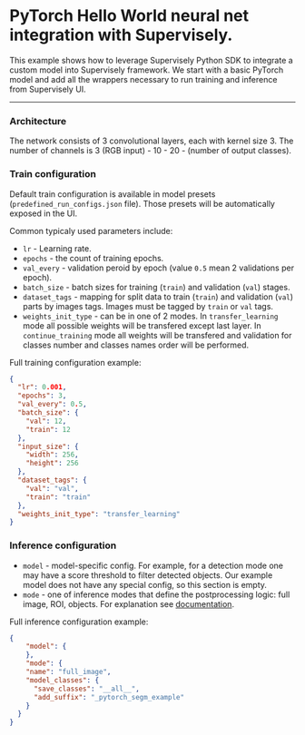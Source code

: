 # PyTorch Hello World neural net integration with Supervisely.

This example shows how to leverage Supervisely Python SDK to integrate a custom model into Supervisely framework. We
start with a basic PyTorch model and add all the wrappers necessary to run training and inference from Supervisely UI.

---

### Architecture

The network consists of 3 convolutional layers, each with kernel size 3. The number of channels is 3 (RGB input) - 10 - 20 - (number of output classes).


### Train configuration
Default train configuration is available in model presets (`predefined_run_configs.json` file). Those presets will be
automatically exposed in the UI. 

Common typicaly used parameters include:

- `lr` - Learning rate.
- `epochs` - the count of training epochs.
- `val_every` - validation peroid by epoch (value `0.5` mean 2 validations per epoch).
- `batch_size` - batch sizes for training (`train`) and validation (`val`) stages.
- `dataset_tags` - mapping for split data to train (`train`) and validation (`val`) parts by images tags. Images must
be tagged by `train` or `val` tags.
- `weights_init_type` - can be in one of 2 modes. In `transfer_learning` mode all possible weights will be transfered except last layer. In `continue_training` mode all weights will be transfered and validation for classes number and classes names order will be performed.

Full training configuration example:
```json
{
  "lr": 0.001,
  "epochs": 3,
  "val_every": 0.5,
  "batch_size": {
    "val": 12,
    "train": 12
  },
  "input_size": {
    "width": 256,
    "height": 256
  },
  "dataset_tags": {
    "val": "val",
    "train": "train"
  },
  "weights_init_type": "transfer_learning"
}
```

### Inference configuration

- `model` - model-specific config. For example, for a detection mode one may have a score threshold to filter detected
objects. Our example model does not have any special config, so this section is empty. 
- `mode` - one of inference modes that define the postprocessing logic: full image, ROI, objects. For explanation see [documentation](https://docs.supervise.ly/neural-networks/configs/inference_config).

Full inference configuration example:

```json
{
    "model": {
    },
    "mode": {
    "name": "full_image",
    "model_classes": {
      "save_classes": "__all__",
      "add_suffix": "_pytorch_segm_example"
    }
  }
}
```